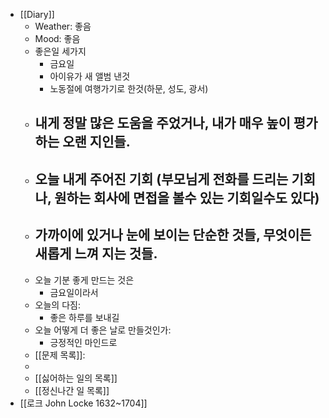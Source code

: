 - [[Diary]]
    - Weather: 좋음
    - Mood: 좋음
    - 좋은일 세가지
        - 금요일
        - 아이유가 새 앨범 낸것
        - 노동절에 여행가기로 한것(하문, 성도, 광서)
    - 내게 정말 많은 도움을 주었거나, 내가 매우 높이 평가하는 오랜 지인들.
        - 
    - 오늘 내게 주어진 기회 (부모님게 전화를 드리는 기회나, 원하는 회사에 면접을 볼수 있는 기회일수도 있다)
        - 
    - 가까이에 있거나 눈에 보이는 단순한 것들, 무엇이든 새롭게 느껴 지는 것들.
        - 
    - 오늘 기분 좋게 만드는 것은
        - 금요일이라서
    - 오늘의 다짐:
        - 좋은 하루를 보내길
    - 오늘 어떻게 더 좋은 날로 만들것인가:
        - 긍정적인 마인드로
    - [[문제 목록]]:
    - 
    - [[싫어하는 일의 목록]]
    - [[정신나간 일 목록]]
- [[로크 John Locke 1632~1704]]
